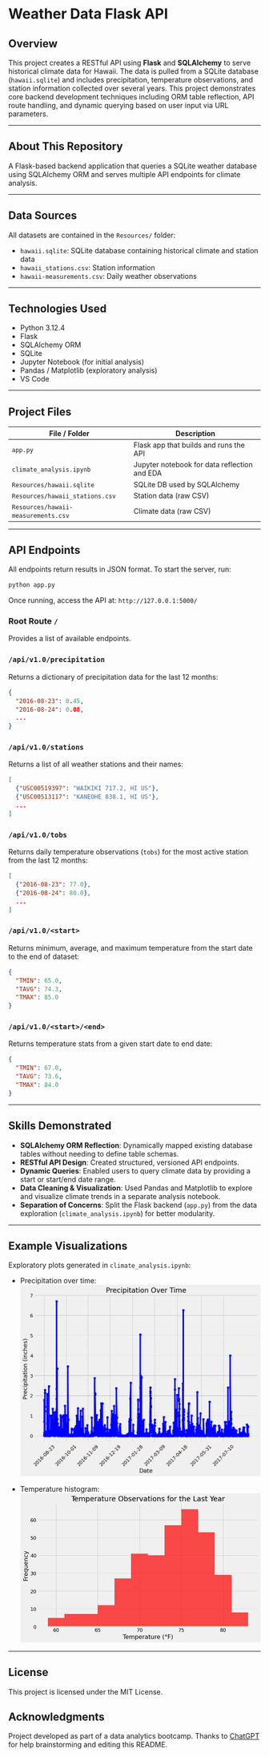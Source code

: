 # Weather Data Flask API

## Overview

This project creates a RESTful API using **Flask** and **SQLAlchemy** to serve historical climate data for Hawaii. The data is pulled from a SQLite database (`hawaii.sqlite`) and includes precipitation, temperature observations, and station information collected over several years. This project demonstrates core backend development techniques including ORM table reflection, API route handling, and dynamic querying based on user input via URL parameters.

---

## About This Repository

A Flask-based backend application that queries a SQLite weather database using SQLAlchemy ORM and serves multiple API endpoints for climate analysis.

---

## Data Sources

All datasets are contained in the `Resources/` folder:

- `hawaii.sqlite`: SQLite database containing historical climate and station data
- `hawaii_stations.csv`: Station information
- `hawaii-measurements.csv`: Daily weather observations

---

## Technologies Used

- Python 3.12.4
- Flask
- SQLAlchemy ORM
- SQLite
- Jupyter Notebook (for initial analysis)
- Pandas / Matplotlib (exploratory analysis)
- VS Code

---

## Project Files

| File / Folder                    | Description                                                       |
|----------------------------------|-------------------------------------------------------------------|
| `app.py`                         | Flask app that builds and runs the API                            |
| `climate_analysis.ipynb`         | Jupyter notebook for data reflection and EDA                      |
| `Resources/hawaii.sqlite`        | SQLite DB used by SQLAlchemy                                      |
| `Resources/hawaii_stations.csv` | Station data (raw CSV)                                            |
| `Resources/hawaii-measurements.csv` | Climate data (raw CSV)                                        |

---

## API Endpoints

All endpoints return results in JSON format. To start the server, run:

```bash
python app.py
```

Once running, access the API at: `http://127.0.0.1:5000/`

### Root Route `/`

Provides a list of available endpoints.

### `/api/v1.0/precipitation`

Returns a dictionary of precipitation data for the last 12 months:
```json
{
  "2016-08-23": 0.45,
  "2016-08-24": 0.08,
  ...
}
```

### `/api/v1.0/stations`

Returns a list of all weather stations and their names:
```json
[
  {"USC00519397": "WAIKIKI 717.2, HI US"},
  {"USC00513117": "KANEOHE 838.1, HI US"},
  ...
]
```

### `/api/v1.0/tobs`

Returns daily temperature observations (`tobs`) for the most active station from the last 12 months:
```json
[
  {"2016-08-23": 77.0},
  {"2016-08-24": 80.0},
  ...
]
```

### `/api/v1.0/<start>`

Returns minimum, average, and maximum temperature from the start date to the end of dataset:
```json
{
  "TMIN": 65.0,
  "TAVG": 74.3,
  "TMAX": 85.0
}
```

### `/api/v1.0/<start>/<end>`

Returns temperature stats from a given start date to end date:
```json
{
  "TMIN": 67.0,
  "TAVG": 73.6,
  "TMAX": 84.0
}
```

---

## Skills Demonstrated

- **SQLAlchemy ORM Reflection**: Dynamically mapped existing database tables without needing to define table schemas.
- **RESTful API Design**: Created structured, versioned API endpoints.
- **Dynamic Queries**: Enabled users to query climate data by providing a start or start/end date range.
- **Data Cleaning & Visualization**: Used Pandas and Matplotlib to explore and visualize climate trends in a separate analysis notebook.
- **Separation of Concerns**: Split the Flask backend (`app.py`) from the data exploration (`climate_analysis.ipynb`) for better modularity.

---

## Example Visualizations

Exploratory plots generated in `climate_analysis.ipynb`:

- Precipitation over time:
  ![Precipitation](Images/precipitation_plot.png)

- Temperature histogram:
  ![Temperature Histogram](Images/tobs_histogram.png)

---

## License

This project is licensed under the MIT License.

## Acknowledgments

Project developed as part of a data analytics bootcamp. Thanks to [ChatGPT](https://openai.com/chatgpt) for help brainstorming and editing this README.

